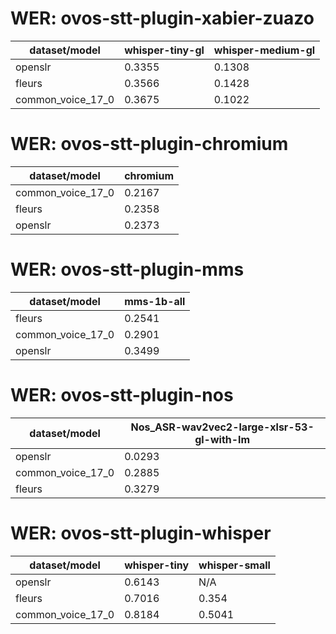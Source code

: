 
# WER: ovos-stt-plugin-xabier-zuazo
|dataset/model|whisper-tiny-gl|whisper-medium-gl|
|-|-|-|
| openslr | 0.3355 | 0.1308 |
| fleurs | 0.3566 | 0.1428 |
| common_voice_17_0 | 0.3675 | 0.1022 |


# WER: ovos-stt-plugin-chromium
|dataset/model|chromium|
|-|-|
| common_voice_17_0 | 0.2167 |
| fleurs | 0.2358 |
| openslr | 0.2373 |


# WER: ovos-stt-plugin-mms
|dataset/model|mms-1b-all|
|-|-|
| fleurs | 0.2541 |
| common_voice_17_0 | 0.2901 |
| openslr | 0.3499 |


# WER: ovos-stt-plugin-nos
|dataset/model|Nos_ASR-wav2vec2-large-xlsr-53-gl-with-lm|
|-|-|
| openslr | 0.0293 |
| common_voice_17_0 | 0.2885 |
| fleurs | 0.3279 |


# WER: ovos-stt-plugin-whisper
|dataset/model|whisper-tiny|whisper-small|
|-|-|-|
| openslr | 0.6143 | N/A |
| fleurs | 0.7016 | 0.354 |
| common_voice_17_0 | 0.8184 | 0.5041 |